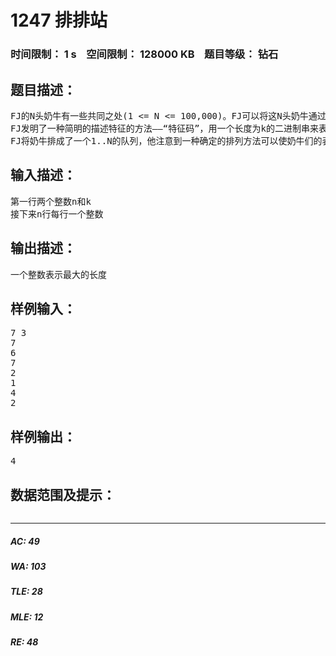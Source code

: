 # 1247 排排站   
### 时间限制： 1 s&nbsp;&nbsp;&nbsp;&nbsp;空间限制： 128000 KB&nbsp;&nbsp;&nbsp;&nbsp;题目等级： 钻石  
## 题目描述：  

<pre>
FJ的N头奶牛有一些共同之处(1 <= N <= 100,000)。FJ可以将这N头奶牛通过K种特征来归类(1 <= K <= 30)。例如，一些奶牛表现出来的特征1可能是有斑点，特征2可能是较之于PASCAL更喜欢C，等等。
FJ发明了一种简明的描述特征的方法——“特征码”，用一个长度为k的二进制串来表示这头牛的特征表现。例如，一头牛的“特征码”为13，转换为二进制就是1101，代表这头牛具有特征1、3、4 (从右读到左)，但是不表现特征2。总的说来，如果这头奶牛表现特征i，那么我们在他的“特征码”的二进制的第i位就为1。
FJ将奶牛排成了一个1..N的队列，他注意到一种确定的排列方法可以使奶牛们的表现更“平衡”。一个连续的i..j的范围平衡表示为如果K种特征都有同样多的奶牛来表现。FJ想知道他究竟可以排出一个多长的“平衡”队列。请帮助他。
</pre>
  
  
## 输入描述：  

<pre>
第一行两个整数n和k
接下来n行每行一个整数
</pre>
  
  
## 输出描述：  

<pre>
一个整数表示最大的长度
</pre>
  
  
## 样例输入：  

<pre>
7 3   
7   
6   
7   
2   
1   
4   
2
</pre>
  
  
## 样例输出：  

<pre>
4
</pre>
  
  
## 数据范围及提示：  

<pre>
</pre>
  
  
***  

##### AC: 49  
##### WA: 103  
##### TLE: 28  
##### MLE: 12  
##### RE: 48  
